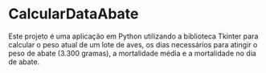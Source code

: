 # CalcularDataAbate
Este projeto é uma aplicação em Python utilizando a biblioteca Tkinter para calcular o peso atual de um lote de aves, os dias necessários para atingir o peso de abate (3.300 gramas), a mortalidade média e a mortalidade no dia de abate.
